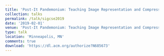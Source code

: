```yaml
---
title: 'Post-It Pandemonium: Teaching Image Representation and Compression with an Unplugged Activity'
collection: talks
permalink: /talk/sigcse2019
date: '2019-02-01'
venue: 'Post-It Pandemonium: Teaching Image Representation and Compression with an Unplugged Activity. ACM SIGCSE 2019 Nifty Assignment with Jeffrey L. Popyack.'
type: talk
location: 'Minneapolis, MN'
comments: true
download: 'https://dl.acm.org/authorize?N685673'
---
```


